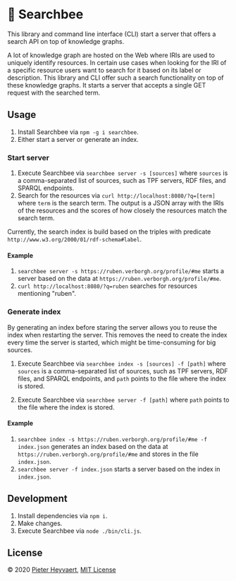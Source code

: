 # :honeybee: Searchbee

This library and command line interface (CLI) start a server that 
offers a search API on top of knowledge graphs.

A lot of knowledge graph are hosted on the Web
where IRIs are used to uniquely identify resources.
In certain use cases when looking for the IRI of a specific resource 
users want to search for it
based on its label or description.
This library and CLI offer such a search functionality on top of these knowledge graphs.
It starts a server that accepts a single GET request with the searched term.

## Usage

1. Install Searchbee via `npm -g i searchbee`.
2. Either start a server or generate an index.

### Start server

1. Execute Searchbee via `searchbee server -s [sources]` 
where `sources` is a comma-separated list of sources, 
such as TPF servers, RDF files, and SPARQL endpoints.
2. Search for the resources via `curl http://localhost:8080/?q=[term]`
where `term` is the search term.
The output is a JSON array with the IRIs of the resources and 
the scores of how closely the resources match the search term.

Currently, the search index is build based on the triples with predicate
`http://www.w3.org/2000/01/rdf-schema#label`.

#### Example

1. `searchbee server -s https://ruben.verborgh.org/profile/#me`
   starts a server based on the data at `https://ruben.verborgh.org/profile/#me`.
2. `curl http://localhost:8080/?q=ruben`
   searches for resources mentioning "ruben".
   
### Generate index

By generating an index before staring the server 
allows you to reuse the index when restarting the server.
This removes the need to create the index every time the server is started,
which might be time-consuming for big sources.

1. Execute Searchbee via `searchbee index -s [sources] -f [path]` 
where `sources` is a comma-separated list of sources, 
such as TPF servers, RDF files, and SPARQL endpoints, and
`path` points to the file where the index is stored.

2. Execute Searchbee via `searchbee server -f [path]` 
   where `path` points to the file where the index is stored.
   
#### Example

1. `searchbee index -s https://ruben.verborgh.org/profile/#me -f index.json`
  generates an index based on the data at `https://ruben.verborgh.org/profile/#me`
  and stores in the file `index.json`.
2. `searchbee server -f index.json`
  starts a server based on the index in `index.json`.
   
## Development

1. Install dependencies via `npm i`.
2. Make changes.
3. Execute Searchbee via `node ./bin/cli.js`.

## License

© 2020 [Pieter Heyvaert](https://pieterheyvaert.com), 
[MIT License](https://github.com/pheyvaer/searchbee/blob/master/LICENSE.md)
